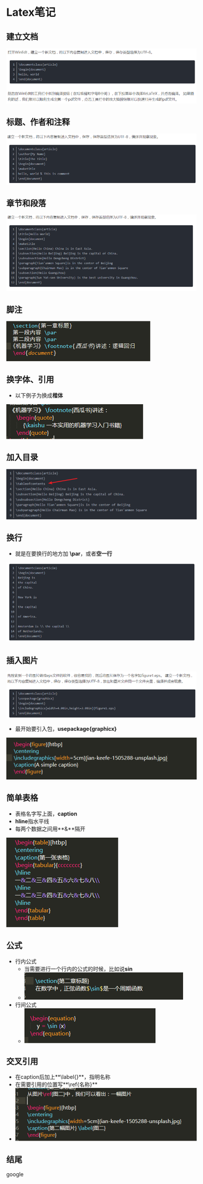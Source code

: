 # Latex笔记

## 建立文档

![1560695775860](../images/1560695775860.png)



## 标题、作者和注释

![1560695827897](../images/1560695827897.png)



## 章节和段落

![1560695854794](../images/1560695854794.png)



## 脚注

![1561622147586](../images/1561622147586.png)



## 换字体、引用

* 以下例子为换成**楷体**

![1561622799108](../images/1561622799108.png)





## 加入目录

![1561540345591](../images/1561540345591.png)



## 换行

* 就是在要换行的地方加 **\par**，或者**空一行**

![1560696112214](../images/1560696112214.png)



## 插入图片

![1560696266560](../images/1560696266560.png)

* 最开始要引入包，**usepackage{graphicx}**

![1561628355255](../images/1561628355255.png)



## 简单表格

* 表格名字写上面，**caption**
* **hline**指水平线
* 每两个数据之间用**&**隔开

![1561629022896](../images/1561629022896.png)



## 公式

* 行内公式
  * 当需要进行一个行内的公式的时候，比如说**sin**
  * ![1561702018138](../images/1561702018138.png)
* 行间公式
  * ![1561702505642](../images/1561702505642.png)



## 交叉引用

* 在caption后加上**\label{}**，指明名称
* 在需要引用的位置写**\ref{名称}**
* **![1561702960654](../images/1561702960654.png)**



## 结尾

google

